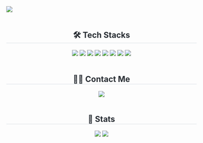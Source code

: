 <div align="left">
  <img src="https://capsule-render.vercel.app/api?type=waving&color=0:000000,100:fafafa&height=120&text=Junil's%20GitHub🔨&animation=fadeIn&fontColor=ffffff&fontSize=50" />
</div>

<br>

<div align="center">
  <h2 style="border-bottom: 1px solid #d8dee4; color: #282d33;">🛠️ Tech Stacks</h2>
  <div style="margin: 0 auto; text-align: center;">
    <img src="https://img.shields.io/badge/Swift-F05138?style=for-the-badge&logo=Swift&logoColor=white" />
    <img src="https://img.shields.io/badge/Swift-FA7343?style=for-the-badge&logo=swift&logoColor=white" />
    <img src="https://img.shields.io/badge/SwiftUI-000000?style=for-the-badge&logo=swift&logoColor=white" />
    <img src="https://img.shields.io/badge/UIKit-2396F3?style=for-the-badge&logo=apple&logoColor=white" />
    <img src="https://img.shields.io/badge/Combine-535353?style=for-the-badge&logo=apple&logoColor=white" />
    <img src="https://img.shields.io/badge/CoreData-1E1E1E?style=for-the-badge&logo=apple&logoColor=white" />
    <img src="https://img.shields.io/badge/Python-3776AB?style=for-the-badge&logo=Python&logoColor=white" />
    <img src="https://img.shields.io/badge/Firebase-FFCA28?style=for-the-badge&logo=firebase&logoColor=black" />
  </div>
</div>

<br>

<div align="center">
  <h2 style="border-bottom: 1px solid #d8dee4; color: #282d33;">🧑‍💻 Contact Me</h2>
  <div>
    <a href="https://velog.io/@vinyl_nyl/posts">
      <img src="https://img.shields.io/badge/Velog-20C997?style=for-the-badge&logo=Velog&logoColor=white" />
    </a>
  </div>
</div>

<br>

<div align="center">
  <h2 style="border-bottom: 1px solid #d8dee4; color: #282d33;">🏅 Stats</h2>
  <div>
    <img src="https://github-readme-stats.vercel.app/api?username=vinyl-nyl&custom_title=vinyl-nyl's%20Github%20Stats&bg_color=180,000000,&title_color=000000&text_color=000000" />
    <img src="https://github-readme-stats.vercel.app/api/top-langs/?username=vinyl-nyl&layout=compact&bg_color=180,000000,&title_color=000000&text_color=000000" />
  </div>
</div>
